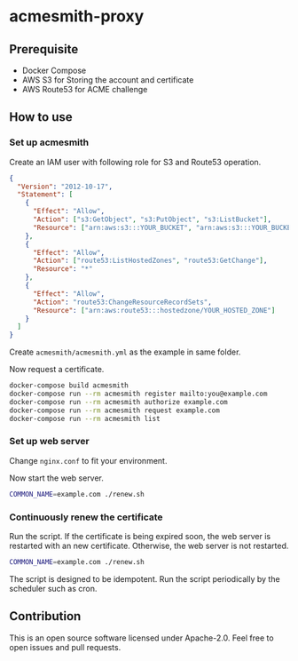 # acmesmith-proxy


## Prerequisite

- Docker Compose
- AWS S3 for Storing the account and certificate
- AWS Route53 for ACME challenge

## How to use

### Set up acmesmith

Create an IAM user with following role for S3 and Route53 operation.

```json
{
  "Version": "2012-10-17",
  "Statement": [
    {
      "Effect": "Allow",
      "Action": ["s3:GetObject", "s3:PutObject", "s3:ListBucket"],
      "Resource": ["arn:aws:s3:::YOUR_BUCKET", "arn:aws:s3:::YOUR_BUCKET/cert"]
    },
    {
      "Effect": "Allow",
      "Action": ["route53:ListHostedZones", "route53:GetChange"],
      "Resource": "*"
    },
    {
      "Effect": "Allow",
      "Action": "route53:ChangeResourceRecordSets",
      "Resource": ["arn:aws:route53:::hostedzone/YOUR_HOSTED_ZONE"]
    }
  ]
}
```

Create `acmesmith/acmesmith.yml` as the example in same folder.

Now request a certificate.

```sh
docker-compose build acmesmith
docker-compose run --rm acmesmith register mailto:you@example.com
docker-compose run --rm acmesmith authorize example.com
docker-compose run --rm acmesmith request example.com
docker-compose run --rm acmesmith list
```

### Set up web server

Change `nginx.conf` to fit your environment.

Now start the web server.

```sh
COMMON_NAME=example.com ./renew.sh
```

### Continuously renew the certificate

Run the script.
If the certificate is being expired soon, the web server is restarted with an new certificate.
Otherwise, the web server is not restarted.

```sh
COMMON_NAME=example.com ./renew.sh
```

The script is designed to be idempotent.
Run the script periodically by the scheduler such as cron.

## Contribution

This is an open source software licensed under Apache-2.0.
Feel free to open issues and pull requests.

